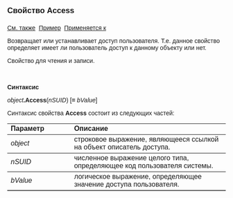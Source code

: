 <html>
<head>
<title>Описатель доступа\Access</title>
</head>

<body>

<p><font size="4" face="Arial"><strong>Свойство Access<br>
<br>
</strong></font><font face="Arial"><a href="../AsAccessDesc.html">См. 
также</a>&nbsp; <u>Пример</u>&nbsp; <a href="../AsAccessDesc.html">Применяется к</a></font></p>

<p><font face="Arial">Возвращает или устанавливает доступ 
пользователя. Т.е. данное свойство определяет имеет ли пользователь доступ к 
данному объекту или нет.</font></p>

<p><font face="Arial">Свойство для чтения и записи.</font></p>

<p class="label">&nbsp;</p>

<p class="label"><font face="Arial"><b>Синтаксис</b></font></p>

<p><font face="Arial"><em>object</em><strong>.Access</strong>(<em>nSUID</em>)<strong>
</strong>[<strong>= </strong><em>bValue</em>]</font></p>

<p><font face="Arial">Синтаксис свойства <strong>Access</strong>
состоит из следующих частей:</font></p>

<table border="1" cellPadding="5" cols="2" frame="below" rules="rows">
<TBODY>
  <tr vAlign="top">
    <td class="label" width="29%"><font face="Arial"><b>Параметр</b></font></td>
    <td class="label" width="71%"><font face="Arial"><strong>Описание</strong></font></td>
  </tr>
  <tr>
    <td width="29%"><em><font face="Arial">object</font></em></td>
    <td width="71%"><font face="Arial">строковое выражение, являющееся 
	ссылкой на объект описатель доступа.</font></td>
  </tr>
</TBODY>
  <tr>
    <td width="29%"><em><font face="Arial">nSUID</font></em></td>
    <td width="71%"><font face="Arial">численное выражение целого 
	типа, определяющее код пользователя системы.</font></td>
  </tr>
  <tr>
    <td width="29%"><em><font face="Arial">bValue</font></em></td>
    <td width="71%"><font face="Arial">логическое выражение, 
	определяющее значение доступа пользователя.</font></td>
  </tr>
</table>
</body>
</html>
